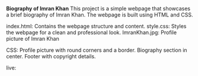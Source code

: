 **Biography of Imran Khan**
This project is a simple webpage that showcases a brief biography of Imran Khan. 
The webpage is built using HTML and CSS.

index.html: Contains the webpage structure and content.
style.css: Styles the webpage for a clean and professional look.
ImranKhan.jpg: Profile picture of Imran Khan

CSS:
Profile picture with round corners and a border.
Biography section in center.
Footer with copyright details.

live:

